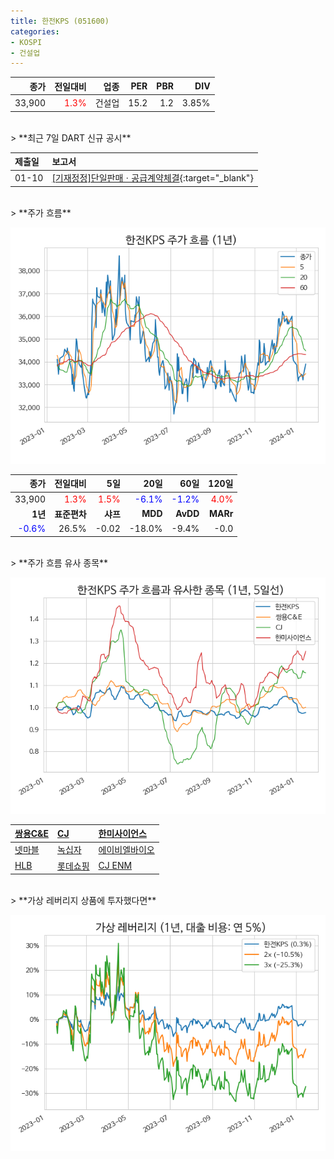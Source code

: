 ```yaml
---
title: 한전KPS (051600)
categories:
- KOSPI
- 건설업
---
```


|**종가**|**전일대비**|**업종**|**PER**|**PBR**|**DIV**|
|-------:|-----------:|-------:|------:|------:|------:|
|33,900|<span style="color: red">1.3%</span>|건설업|15.2|1.2|3.85%|

<!-- more -->

<br>
> **최근 7일 DART 신규 공시<a id="dart"></a>**



|**제출일**|**보고서**|
|:-----|:-------|
|01-10|[[기재정정]단일판매ㆍ공급계약체결](https://dart.fss.or.kr/dsaf001/main.do?rcpNo=20240110800259){:target="_blank"}|

<br>
> **주가 흐름<a id="price"></a>**

![051600](/assets/images/stock/051600.png)

|**종가**|**전일대비**|**5일**|**20일**|**60일**|**120일**|
|-------:|-----------:|------:|-------:|-------:|--------:|
| 33,900 | <span style="color: red">1.3%</span> | <span style="color: red">1.5%</span> | <span style="color: blue">-6.1%</span> | <span style="color: blue">-1.2%</span> | <span style="color: red">4.0%</span> |
|**1년**|**표준편차**|**샤프**|**MDD**|**AvDD**|**MARr**|
| <span style="color: blue">-0.6%</span> | 26.5% | -0.02 | -18.0% | -9.4% | -0.0 |

<br>
> **주가 흐름 유사 종목<a id="corr"></a>**

![051600](/assets/images/stock/051600_corr.png)

| [쌍용C&E](/003410/) | [CJ](/001040/) | [한미사이언스](/008930/) |
|:---------------------------------------|:---------------------------------------|:---------------------------------------|
| [넷마블](/251270/) | [녹십자](/006280/) | [에이비엘바이오](/298380/) |
| [HLB](/028300/) | [롯데쇼핑](/023530/) | [CJ ENM](/035760/) |

<br>
> **가상 레버리지 상품에 투자했다면<a id="2x"></a>**

![051600](/assets/images/stock/051600_2x.png)

[^corr]: 상관계수를 이용하여 분석하였습니다.
